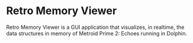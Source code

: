 # Retro Memory Viewer

Retro Memory Viewer is a GUI application that visualizes, in realtime, the data structures in memory of Metroid Prime 2: Echoes running in Dolphin.
